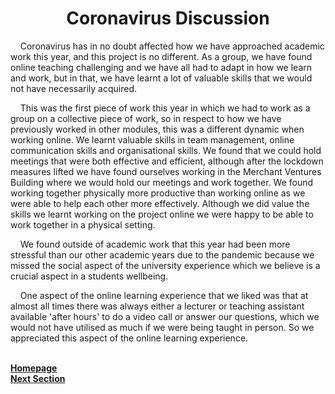 <h1 align="center"> <b> Coronavirus Discussion </b> </h1>

<p align="left"> &nbsp;&nbsp;&nbsp;&nbsp;Coronavirus has in no doubt affected how we have approached academic work this year, and this project is no different. As a group, we have found online teaching challenging and we have all had to adapt in how we learn and work, but in that, we have learnt a lot of valuable skills that we 
would not have necessarily acquired.</p>

<p>&nbsp;&nbsp;&nbsp;&nbsp;This was the first piece of work this year in which we had to work as a group on a collective piece of work, so in respect to how we have previously worked in other modules, this was a different dynamic when working online. We learnt valuable skills in team management, online communication skills and 
organisational skills. We found that we could hold meetings that were both effective and efficient, although after the lockdown measures lifted we have found ourselves working in the Merchant Ventures Building where we would hold our meetings and work together. We found working together physically more productive than working online as we were able to help each other more effectively. Although we did value the skills we learnt working on the project online we were happy to be able to work together in a physical setting.</p>

<p>&nbsp;&nbsp;&nbsp;&nbsp;We found outside of academic work that this year had been more stressful than our other academic years due to the pandemic because we missed the social aspect of the university experience which we believe is a crucial aspect in a students wellbeing.</p>

<p>&nbsp;&nbsp;&nbsp;&nbsp;One aspect of the online learning experience that we liked was that at almost all times there was always either a lecturer or teaching assistant available 'after hours' to do a video call or answer our questions, which we would not have utilised as much if we were being taught in person. So we 
appreciated this aspect of the online learning experience. </p>

<br>
<a href="https://github.com/JaiRanchod/Desk-10-Software-Engineering-Group-Project">
<b>Homepage</b></a>
<br>
<a href="https://github.com/JaiRanchod/Desk-10-Software-Engineering-Group-Project/blob/develop/Documentation%20Notes/Future%20Work.md">
<b>Next Section</b></a>
